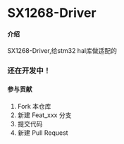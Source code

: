 # SX1268-Driver

#### 介绍
SX1268-Driver,给stm32 hal库做适配的

### 还在开发中！

#### 参与贡献

1.  Fork 本仓库
2.  新建 Feat_xxx 分支
3.  提交代码
4.  新建 Pull Request


